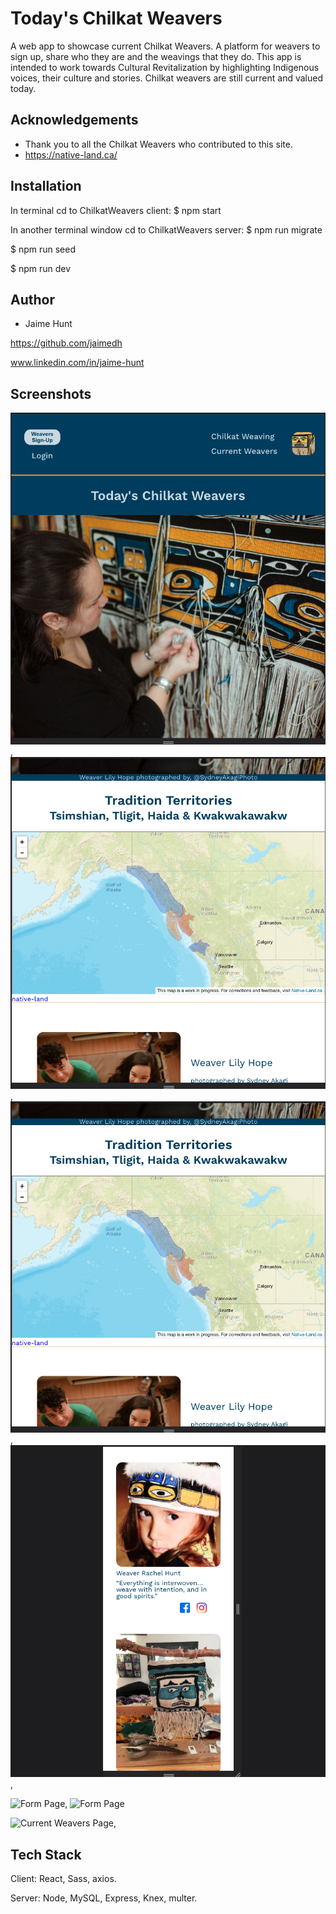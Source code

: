 
# Today's Chilkat Weavers

A web app to showcase current Chilkat Weavers.  A platform for weavers to sign up, share who they are and the weavings that they do.  This app is intended to work towards Cultural Revitalization by highlighting Indigenous voices, their culture and stories.  Chilkat weavers are still current and valued today. 

## Acknowledgements

 - Thank you to all the Chilkat Weavers who contributed to this site.
 - https://native-land.ca/


## Installation

In terminal cd to ChilkatWeavers client:
$ npm start

In another terminal window cd to ChilkatWeavers server:
$ npm run migrate

$ npm run seed

$ npm run dev

    
## Author

- Jaime Hunt

https://github.com/jaimedh

www.linkedin.com/in/jaime-hunt



## Screenshots


![Landing Page](./server/public/readme/LandingPage.png),
![Landing Page](./server/public/readme/LandingPageMap.png),
![Landing Page](./server/public/readme/LandingPageMap.png),
![Landing Page](./server/public/readme/LandingPageMobile.png),

![Form Page](./server/public/readme/LandingPage.JPG),
![Form Page](./server/public/readme/PhotoUpload.JPG)

![Current Weavers Page](./server/public/readme/CurrentWeavers.JPG),



## Tech Stack

Client: React, Sass, axios.

Server: Node, MySQL, Express, Knex, multer.



